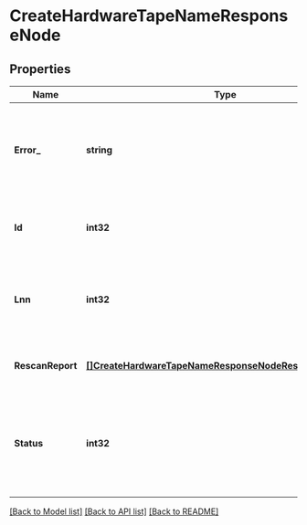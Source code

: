 # CreateHardwareTapeNameResponseNode

## Properties
Name | Type | Description | Notes
------------ | ------------- | ------------- | -------------
**Error_** | **string** | Error message, if the HTTP status returned from this node was not 200. | [optional] [default to null]
**Id** | **int32** | Node ID of the node reporting this information. | [optional] [default to null]
**Lnn** | **int32** | Logical node number of the node reporting this information. | [optional] [default to null]
**RescanReport** | [**[]CreateHardwareTapeNameResponseNodeRescanReportItem**](CreateHardwareTapeNameResponseNodeRescanReportItem.md) | A list of device rescan status | [optional] [default to null]
**Status** | **int32** | Status of the HTTP response from this node if not 200.  If 200, this field does not appear. | [optional] [default to null]

[[Back to Model list]](../README.md#documentation-for-models) [[Back to API list]](../README.md#documentation-for-api-endpoints) [[Back to README]](../README.md)


